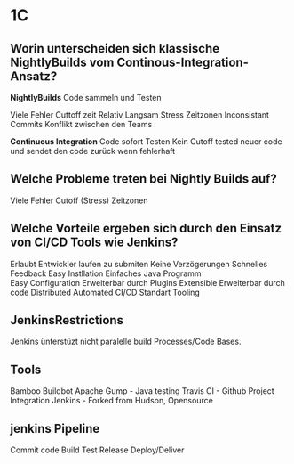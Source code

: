# 1C 
    
## Worin unterscheiden sich klassische NightlyBuilds vom Continous-Integration-Ansatz?   

**NightlyBuilds** 
Code sammeln und Testen

Viele Fehler
Cuttoff zeit
Relativ Langsam
Stress
Zeitzonen
Inconsistant Commits
Konflikt zwischen den Teams

**Continuous Integration**
Code sofort Testen
Kein Cutoff
tested neuer code
und sendet den code zurück wenn fehlerhaft


## Welche Probleme treten bei Nightly Builds auf?   
Viele Fehler
Cutoff (Stress)
Zeitzonen


## Welche Vorteile ergeben sich durch den Einsatz von CI/CD Tools wie Jenkins?   
Erlaubt Entwickler laufen zu submiten
Keine Verzögerungen
Schnelles Feedback
Easy Instllation Einfaches Java Programm  
Easy Configuration
Erweiterbar durch Plugins
Extensible Erweiterbar durch code
Distributed 
Automated CI/CD
Standart Tooling

## JenkinsRestrictions

Jenkins ünterstüzt nicht paralelle build Processes/Code Bases.


## Tools
Bamboo
Buildbot
Apache Gump - Java testing
Travis CI - Github Project Integration
Jenkins - Forked from Hudson, Opensource

## jenkins Pipeline

Commit code
Build
Test
Release
Deploy/Deliver

